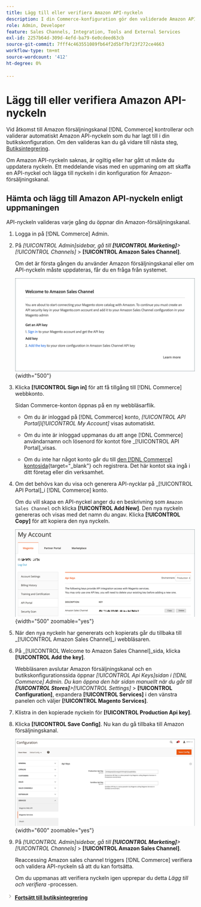 ```yaml
---
title: Lägg till eller verifiera Amazon API-nyckeln
description: I din Commerce-konfiguration gör den validerade Amazon API-nyckeln att du kan integrera dina butiker med ditt Amazon Seller-konto.
role: Admin, Developer
feature: Sales Channels, Integration, Tools and External Services
exl-id: 2257b64d-309d-4efd-ba79-6e0cdeed63cb
source-git-commit: 7fff4c463551089fb64f2d5bf7bf23f272ce4663
workflow-type: tm+mt
source-wordcount: '412'
ht-degree: 0%

---
```


# Lägg till eller verifiera Amazon API-nyckeln

Vid åtkomst till Amazon försäljningskanal [!DNL Commerce] kontrollerar och validerar automatiskt Amazon API-nyckeln som du har lagt till i din butikskonfiguration. Om den valideras kan du gå vidare till nästa steg, [Butiksintegrering](./store-integration.md).

Om Amazon API-nyckeln saknas, är ogiltig eller har gått ut måste du uppdatera nyckeln. Ett meddelande visas med en uppmaning om att skaffa en API-nyckel och lägga till nyckeln i din konfiguration för Amazon-försäljningskanal.

## Hämta och lägg till Amazon API-nyckeln enligt uppmaningen

API-nyckeln valideras varje gång du öppnar din Amazon-försäljningskanal.

1. Logga in på [!DNL Commerce] Admin.

1. På _[!UICONTROL Admin]_sidebar, gå till **[!UICONTROL Marketing]**>_[!UICONTROL Channels]_ > **[!UICONTROL Amazon Sales Channel]**.

   Om det är första gången du använder Amazon försäljningskanal eller om API-nyckeln måste uppdateras, får du en fråga från systemet.

   ![Hämta och lägg till nyckelfråga för Amazon API](assets/amazon-api-verification-prompt.png){width="500"}

1. Klicka **[!UICONTROL Sign in]** för att få tillgång till [!DNL Commerce] webbkonto.

   Sidan Commerce-konton öppnas på en ny webbläsarflik.

   - Om du är inloggad på [!DNL Commerce] konto, _[!UICONTROL API Portal]_i_[!UICONTROL My Account]_ visas automatiskt.

   - Om du inte är inloggad uppmanas du att ange [!DNL Commerce] användarnamn och lösenord för kontot före _[!UICONTROL API Portal]_visas.

   - Om du inte har något konto går du till [den [!DNL Commerce] kontosida](https://account.magento.com/customer/account/login/){target="_blank"} och registrera. Det här kontot ska ingå i ditt företag eller din verksamhet.

1. Om det behövs kan du visa och generera API-nycklar på _[!UICONTROL API Portal]_i [!DNL Commerce] konto.

   Om du vill skapa en API-nyckel anger du en beskrivning som `Amazon Sales Channel` och klicka **[!UICONTROL Add New]**. Den nya nyckeln genereras och visas med det namn du angav. Klicka **[!UICONTROL Copy]** för att kopiera den nya nyckeln.

   ![Generera eller kopiera en API-nyckel](assets/amazon-add-api-key.png){width="500" zoomable="yes"}

1. När den nya nyckeln har genererats och kopierats går du tillbaka till _[!UICONTROL Amazon Sales Channel]_i webbläsaren.

1. På _[!UICONTROL Welcome to Amazon Sales Channel]_sida, klicka **[!UICONTROL Add the key]**.

   Webbläsaren avslutar Amazon försäljningskanal och en butikskonfigurationssida öppnar _[!UICONTROL Api Keys]_sidan i [!DNL Commerce] Admin. Du kan öppna den här sidan manuellt när du går till **[!UICONTROL Stores]**>_[!UICONTROL Settings]_ > **[!UICONTROL Configuration]**, expandera **[!UICONTROL Services]** i den vänstra panelen och väljer **[!UICONTROL Magento Services]**.

1. Klistra in den kopierade nyckeln för **[!UICONTROL Production Api key]**.

1. Klicka **[!UICONTROL Save Config]**. Nu kan du gå tillbaka till Amazon försäljningskanal.

   ![Lägga till API-nyckeln i butikskonfigurationen](assets/config-magento-services-api-screen.png){width="600" zoomable="yes"}

1. På _[!UICONTROL Admin]_sidebar, gå till **[!UICONTROL Marketing]**>_[!UICONTROL Channels]_ > **[!UICONTROL Amazon Sales Channel]**.

   Reaccessing Amazon sales channel triggers [!DNL Commerce] verifiera och validera API-nyckeln så att du kan fortsätta.

   Om du uppmanas att verifiera nyckeln igen upprepar du detta _Lägg till och verifiera_ -processen.

![Nästa ikon](assets/btn-next.png) [**Fortsätt till butiksintegrering**](./store-integration.md)
